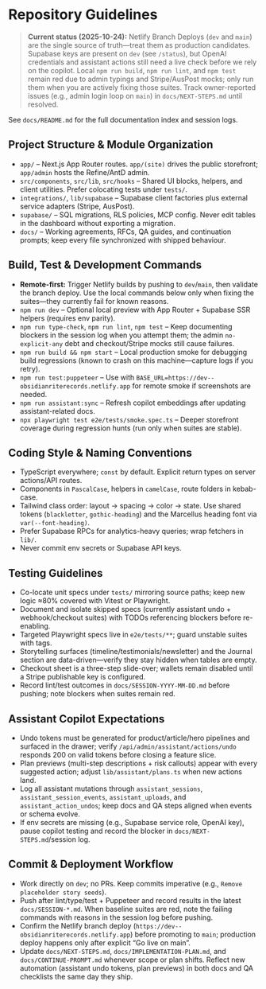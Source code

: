 # Repository Guidelines

> **Current status (2025-10-24):** Netlify Branch Deploys (`dev` and `main`) are the single source of truth—treat them as production candidates. Supabase keys are present on `dev` (see `/status`), but OpenAI credentials and assistant actions still need a live check before we rely on the copilot. Local `npm run build`, `npm run lint`, and `npm test` remain red due to admin typings and Stripe/AusPost mocks; only run them when you are actively fixing those suites. Track owner-reported issues (e.g., admin login loop on `main`) in `docs/NEXT-STEPS.md` until resolved.

See `docs/README.md` for the full documentation index and session logs.

## Project Structure & Module Organization
- `app/` – Next.js App Router routes. `app/(site)` drives the public storefront; `app/admin` hosts the Refine/AntD admin.
- `src/components`, `src/lib`, `src/hooks` – Shared UI blocks, helpers, and client utilities. Prefer colocating tests under `tests/`.
- `integrations/`, `lib/supabase` – Supabase client factories plus external service adapters (Stripe, AusPost).
- `supabase/` – SQL migrations, RLS policies, MCP config. Never edit tables in the dashboard without exporting a migration.
- `docs/` – Working agreements, RFCs, QA guides, and continuation prompts; keep every file synchronized with shipped behaviour.

## Build, Test & Development Commands
- **Remote-first:** Trigger Netlify builds by pushing to `dev`/`main`, then validate the branch deploy. Use the local commands below only when fixing the suites—they currently fail for known reasons.
- `npm run dev` – Optional local preview with App Router + Supabase SSR helpers (requires env parity).
- `npm run type-check`, `npm run lint`, `npm test` – Keep documenting blockers in the session log when you attempt them; the admin `no-explicit-any` debt and checkout/Stripe mocks still cause failures.
- `npm run build && npm start` – Local production smoke for debugging build regressions (known to crash on this machine—capture logs if you retry).
- `npm run test:puppeteer` – Use with `BASE_URL=https://dev--obsidianriterecords.netlify.app` for remote smoke if screenshots are needed.
- `npm run assistant:sync` – Refresh copilot embeddings after updating assistant-related docs.
- `npx playwright test e2e/tests/smoke.spec.ts` – Deeper storefront coverage during regression hunts (run only when suites are stable).

## Coding Style & Naming Conventions
- TypeScript everywhere; `const` by default. Explicit return types on server actions/API routes.
- Components in `PascalCase`, helpers in `camelCase`, route folders in kebab-case.
- Tailwind class order: layout → spacing → color → state. Use shared tokens (`blackletter`, `gothic-heading`) and the Marcellus heading font via `var(--font-heading)`.
- Prefer Supabase RPCs for analytics-heavy queries; wrap fetchers in `lib/`.
- Never commit env secrets or Supabase API keys.

## Testing Guidelines
- Co-locate unit specs under `tests/` mirroring source paths; keep new logic ≈80% covered with Vitest or Playwright.
- Document and isolate skipped specs (currently assistant undo + webhook/checkout suites) with TODOs referencing blockers before re-enabling.
- Targeted Playwright specs live in `e2e/tests/**`; guard unstable suites with tags.
- Storytelling surfaces (timeline/testimonials/newsletter) and the Journal section are data-driven—verify they stay hidden when tables are empty.
- Checkout sheet is a three-step slide-over; wallets remain disabled until a Stripe publishable key is configured.
- Record lint/test outcomes in `docs/SESSION-YYYY-MM-DD.md` before pushing; note blockers when suites remain red.

## Assistant Copilot Expectations
- Undo tokens must be generated for product/article/hero pipelines and surfaced in the drawer; verify `/api/admin/assistant/actions/undo` responds 200 on valid tokens before closing a feature slice.
- Plan previews (multi-step descriptions + risk callouts) appear with every suggested action; adjust `lib/assistant/plans.ts` when new actions land.
- Log all assistant mutations through `assistant_sessions`, `assistant_session_events`, `assistant_uploads`, and `assistant_action_undos`; keep docs and QA steps aligned when events or schema evolve.
- If env secrets are missing (e.g., Supabase service role, OpenAI key), pause copilot testing and record the blocker in `docs/NEXT-STEPS.md`/session log.

## Commit & Deployment Workflow
- Work directly on `dev`; no PRs. Keep commits imperative (e.g., `Remove placeholder story seeds`).
- Push after lint/type/test + Puppeteer and record results in the latest `docs/SESSION-*.md`. When baseline suites are red, note the failing commands with reasons in the session log before pushing.
- Confirm the Netlify branch deploy (`https://dev--obsidianriterecords.netlify.app`) before promoting to `main`; production deploy happens only after explicit “Go live on main”.
- Update `docs/NEXT-STEPS.md`, `docs/IMPLEMENTATION-PLAN.md`, and `docs/CONTINUE-PROMPT.md` whenever scope or plan shifts. Reflect new automation (assistant undo tokens, plan previews) in both docs and QA checklists the same day they ship.
